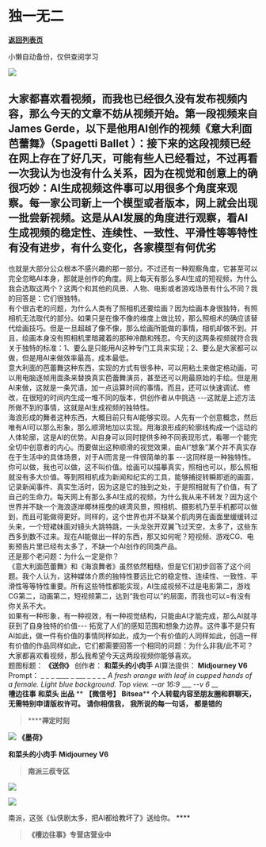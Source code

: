 # 独一无二

[**返回列表页**](/gzh/槽边往事)

小懒自动备份，仅供查阅学习

![](https://mmbiz.qpic.cn/mmbiz_jpg/Ia6gU9JNtkoVXlbpUQjmL63icdUYQI38GtkwkMA0qIbllmJByo9c5qMJ9icJWic5UEoqTLSj6Q81Ag3SIDxjicDjhA/640?wx_fmt=jpeg&from;=appmsg)

大家都喜欢看视频，而我也已经很久没有发布视频内容，那么今天的文章不妨从视频开始。第一段视频来自James
Gerde，以下是他用AI创作的视频《意大利面芭蕾舞》（Spagetti Ballet
）：接下来的这段视频已经在网上存在了好几天，可能有些人已经看过，不过再看一次我认为也没有什么关系，因为在视觉和创意上的确很巧妙：AI生成视频这件事可以用很多个角度来观察。每一家公司新上一个模型或者版本，网上就会出现一批尝新视频。这是从AI发展的角度进行观察，看AI生成视频的稳定性、连续性、一致性、平滑性等等特性有没有进步，有什么变化，各家模型有何优劣
---
也就是大部分公众根本不感兴趣的那一部分。不过还有一种观察角度，它甚至可以完全忽略AI本身，那就是创作的角度。网上每天有那么多AI生成的短视频，为什么我会选取这两个？这两个和其他的风景、人物、电影或者游戏场景有什么不同？我的回答是：它们很独特。  
有个很古老的问题，为什么人类有了照相机还要绘画？因为绘画本身很独特，有照相机无法取代的部分。如果只是在像不像的维度上做比较，那么照相术的确应该替代绘画技巧。但是一旦超越了像不像，那么绘画所能做的事情，相机却做不到。并且，绘画本身没有照相机里暗藏着的那种冷酷和残忍。今天的这两条视频就符合我关于独特的标准：1、要么是只能用AI这种专门工具来实现；2、要么是大家都可以做，但是用AI来做效率最高，成本最低。  
意大利面的芭蕾舞这种东西，实现的方式有很多种，可以用粘土来做定格动画，可以用电脑逐帧用面条来替换真实芭蕾舞演员，甚至还可以用最原始的手绘。但是用AI来做，这就是一条咒语，加一点运算时间的事情。而且，还可以快速调试、修改，在很短的时间内生成一堆不同的版本，供创作者从中挑选
---这就是上述方法所做不到的事情，这就是AI生成视频的独特性。  
海浪形成的舞者这种东西，大概目前只有AI能够实现。人先有一个创意概念，然后唯有AI可以那么形象，那么顺滑地加以实现。用海浪形成的轮廓线构成一个运动的人体轮廓，这是AI的优势。AI自身可以同时提供多种不同表现形式，看哪一个能完全切中创意者的内心。而要做出这种顺滑的视觉效果，由AI“想象”某个并不真实存在于生活中的具体场景，对于AI而言是一件很简单的事
---这同样是一种独特性。  
你可以做，我也可以做，这不叫价值。绘画可以描摹真实，照相也可以，那么照相就没有多大价值。等到照相机成为新闻和纪实的工具，能够捕捉转瞬即逝的画面，记录新闻事件、真实生活时，因为这是它的独到之处，于是照相就有了价值，有了自己的生命力。每天网上有那么多AI生成的视频，为什么我从来不转发？因为这个世界并不缺一个海浪逐岸椰林摇曳的峡湾风景，照相机、摄影机乃至手机都可以做到，而且可能做得更好。同样的，这个世界也并不缺某个肌肉男在画面里缓缓转过头来，一个短裙妹面对镜头大跳特跳，一头龙张开双翼飞过天空，太多了，这些东西多到数不过来。现在AI能做出一样的东西，那又如何呢？短视频、游戏CG、电影预告片里已经有太多了，不缺一个AI创作的同类产品。  
还是那个老问题：为什么一定是你？  
《意大利面芭蕾舞》和《海浪舞者》虽然依然粗糙，但是它们初步回答了这个问题。我个人认为，这种媒体介质的独特性要远比它的稳定性、连续性、一致性、平滑性等等特性重要。所有这些特性都能实现，AI生成视频不过是电影第二，游戏CG第二，动画第二，短视频第二，达到“我也可以”的层面，而我也可以=有没有你关系不大。  
如果有一种形象，有一种视效，有一种视觉结构，只能由AI才能完成，那么AI就寻获到了自身独特的价值---
拓宽了人们的感知范围和想象力边界。这件事不是只有AI如此，做一件有价值的事情同样如此，成为一个有价值的人同样如此，创造一样有价值的作品同样如此，它们都需要回答一个相同的问题：为什么非我/此不可？大家都喜欢看视频，那么我希望今天这两段视频你能够喜欢。  
题图标题： **《送你》** 创作者： **和菜头的小肉手** AI算法提供： **Midjourney V6** Prompt： _ _ _ ____ _
___ _ _ _ _ _A fresh orange with leaf in cupped hands of a female. Light blue
background. Top view. --ar 16:9_ ___ -_-v 6_ __  
 **槽边往事** **和菜头 出品** ** **【微信号】** **Bitsea**** **个人转载内容至朋友圈和群聊天，无需特别申请版权许可。**
**请你相信我，** **我所说的每一句话，** **都是错的**

>  ******禅定时刻**

![](https://mmbiz.qpic.cn/mmbiz_jpg/Ia6gU9JNtkoVXlbpUQjmL63icdUYQI38GxxeibTBq7EMxUibCcKeicW7MlRdo4ichzEEJnhz12nWvVnvicQtiaNFblk8w/640?wx_fmt=jpeg&from;=appmsg)
**《墨荷》**

 **和菜头的小肉手** **Midjourney V6**

>  **南派三叔专区**

![](https://mmbiz.qpic.cn/mmbiz_jpg/Ia6gU9JNtkoVXlbpUQjmL63icdUYQI38GswwGBn5coiceIZsJn3ITtawKHKGSa8WAibicP9gV5fngGCKnjcBgSeM5w/640?wx_fmt=jpeg&from;=appmsg)

![](https://mmbiz.qpic.cn/mmbiz_jpg/Ia6gU9JNtkoVXlbpUQjmL63icdUYQI38GWll5hnp9c9XRSoUk91dVSjHicPpKw1mdCkAG4iabZNT6c0MzDicEvAJsg/640?wx_fmt=jpeg&from;=appmsg)

南派，这张《仙侠剧太多，把AI都给教坏了》送给你。 ****

>  **《槽边往事》专营店营业中**

  
  

